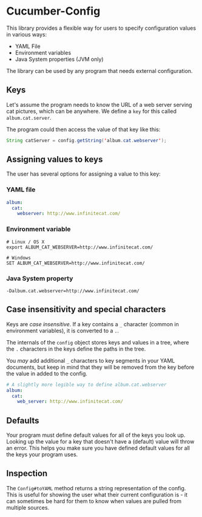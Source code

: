 # Cucumber-Config

This library provides a flexible way for users to specify configuration values in various ways:
- YAML File
- Environment variables
- Java System properties (JVM only)

The library can be used by any program that needs external configuration.

## Keys

Let's assume the program needs to know the URL of a web server serving cat pictures, which can
be anywhere. We define a `key` for this called `album.cat.server`.

The program could then access the value of that key like this:

```java
String catServer = config.getString('album.cat.webserver');
```

## Assigning values to keys

The user has several options for assigning a value to this key:

### YAML file

```yaml
album:
  cat:
    webserver: http://www.infinitecat.com/
```

### Environment variable

```
# Linux / OS X
export ALBUM_CAT_WEBSERVER=http://www.infinitecat.com/

# Windows
SET ALBUM_CAT_WEBSERVER=http://www.infinitecat.com/
```

### Java System property

```
-Dalbum.cat.webserver=http://www.infinitecat.com/
```

## Case insensitivity and special characters

Keys are *case insensitive*. If a key contains a `_` character (common in environment variables),
it is converted to a `.`.

The internals of the `config` object stores keys and values in a tree, where the `.` characters
in the keys define the paths in the tree.

You *may* add additional `_` characters to key segments in your YAML documents, but keep in mind
that they will be removed from the key before the value in added to the config.

```yaml
# A slightly more legible way to define album.cat.webserver
album:
  cat:
    web_server: http://www.infinitecat.com/
```

## Defaults

Your program must define default values for all of the keys you look up. Looking
up the value for a key that doesn't have a (default) value will throw an error. This helps
you make sure you have defined default values for all the keys your program uses.

## Inspection

The `Config#toYAML` method returns a string representation of the config. This is useful for
showing the user what their current configuration is - it can sometimes be hard for them to know
when values are pulled from multiple sources.